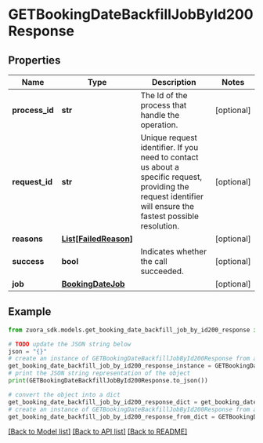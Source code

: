 # GETBookingDateBackfillJobById200Response


## Properties

Name | Type | Description | Notes
------------ | ------------- | ------------- | -------------
**process_id** | **str** | The Id of the process that handle the operation.  | [optional] 
**request_id** | **str** | Unique request identifier. If you need to contact us about a specific request, providing the request identifier will ensure the fastest possible resolution.  | [optional] 
**reasons** | [**List[FailedReason]**](FailedReason.md) |  | [optional] 
**success** | **bool** | Indicates whether the call succeeded.  | [optional] 
**job** | [**BookingDateJob**](BookingDateJob.md) |  | [optional] 

## Example

```python
from zuora_sdk.models.get_booking_date_backfill_job_by_id200_response import GETBookingDateBackfillJobById200Response

# TODO update the JSON string below
json = "{}"
# create an instance of GETBookingDateBackfillJobById200Response from a JSON string
get_booking_date_backfill_job_by_id200_response_instance = GETBookingDateBackfillJobById200Response.from_json(json)
# print the JSON string representation of the object
print(GETBookingDateBackfillJobById200Response.to_json())

# convert the object into a dict
get_booking_date_backfill_job_by_id200_response_dict = get_booking_date_backfill_job_by_id200_response_instance.to_dict()
# create an instance of GETBookingDateBackfillJobById200Response from a dict
get_booking_date_backfill_job_by_id200_response_from_dict = GETBookingDateBackfillJobById200Response.from_dict(get_booking_date_backfill_job_by_id200_response_dict)
```
[[Back to Model list]](../README.md#documentation-for-models) [[Back to API list]](../README.md#documentation-for-api-endpoints) [[Back to README]](../README.md)


